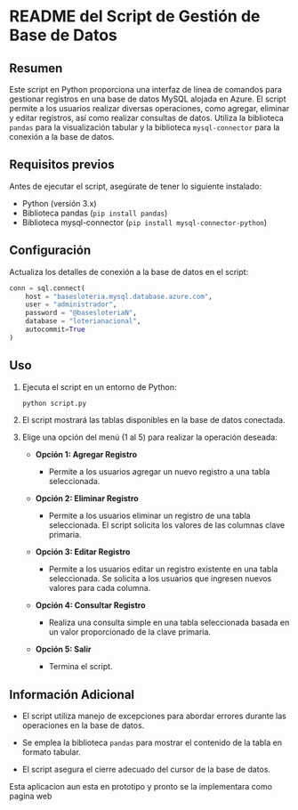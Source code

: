 # README del Script de Gestión de Base de Datos

## Resumen

Este script en Python proporciona una interfaz de línea de comandos para gestionar registros en una base de datos MySQL alojada en Azure. El script permite a los usuarios realizar diversas operaciones, como agregar, eliminar y editar registros, así como realizar consultas de datos. Utiliza la biblioteca `pandas` para la visualización tabular y la biblioteca `mysql-connector` para la conexión a la base de datos.

## Requisitos previos

Antes de ejecutar el script, asegúrate de tener lo siguiente instalado:

- Python (versión 3.x)
- Biblioteca pandas (`pip install pandas`)
- Biblioteca mysql-connector (`pip install mysql-connector-python`)

## Configuración

Actualiza los detalles de conexión a la base de datos en el script:

```python
conn = sql.connect(
    host = "basesloteria.mysql.database.azure.com",
    user = "administrador",
    password = "@basesloteriaN",
    database = "loterianacional",
    autocommit=True
)
```

## Uso

1. Ejecuta el script en un entorno de Python:

   ```bash
   python script.py
   ```

2. El script mostrará las tablas disponibles en la base de datos conectada.

3. Elige una opción del menú (1 al 5) para realizar la operación deseada:

   - **Opción 1: Agregar Registro**
     - Permite a los usuarios agregar un nuevo registro a una tabla seleccionada.

   - **Opción 2: Eliminar Registro**
     - Permite a los usuarios eliminar un registro de una tabla seleccionada. El script solicita los valores de las columnas clave primaria.

   - **Opción 3: Editar Registro**
     - Permite a los usuarios editar un registro existente en una tabla seleccionada. Se solicita a los usuarios que ingresen nuevos valores para cada columna.

   - **Opción 4: Consultar Registro**
     - Realiza una consulta simple en una tabla seleccionada basada en un valor proporcionado de la clave primaria.

   - **Opción 5: Salir**
     - Termina el script.

## Información Adicional

- El script utiliza manejo de excepciones para abordar errores durante las operaciones en la base de datos.

- Se emplea la biblioteca `pandas` para mostrar el contenido de la tabla en formato tabular.

- El script asegura el cierre adecuado del cursor de la base de datos.

Esta aplicacion aun esta en prototipo y pronto se la implementara como pagina web
